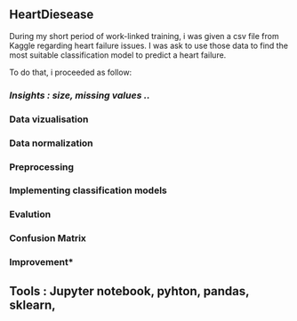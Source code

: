 ## HeartDiesease 

During my short period of work-linked training, i was given a csv file from Kaggle regarding heart failure issues.
I was ask to use those data to find the most suitable classification model to predict a heart failure. 

To do that, i proceeded as follow: 
### *Insights : size, missing values ..*
### Data vizualisation
### Data normalization 
### Preprocessing
### Implementing classification models 
### Evalution 
### Confusion Matrix 
### Improvement*


## Tools : Jupyter notebook, pyhton, pandas, sklearn, 
